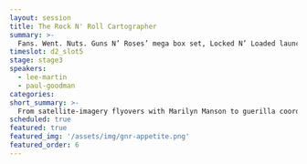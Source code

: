```yaml
---
layout: session
title: The Rock N' Roll Cartographer
summary: >-
  Fans. Went. Nuts. Guns N’ Roses’ mega box set, Locked N’ Loaded launched, and Rock’n Roll Cartographer Lee Martin built it all. Underneath those skulls is a dark map of the user’s current location, designed around people sharing their love of GNR, this love of music, in the moment - in their town. Location has been at the heart of Lee Martin’s work in the music industry. Last year - Marilyn Manson fans woke up to a video of their house, accompanied by the audio of Manson’s single, “We know where you fucking live”, repeating as the satellite imagery spun like a record.
timeslot: d2_slot5
stage: stage3
speakers:
  - lee-martin
  - paul-goodman
categories:
short_summary: >-
  From satellite-imagery flyovers with Marilyn Manson to guerilla coordinate marketing with Guns’N’Roses, location has been at the heart of Lee Martin’s work in the music industry.
scheduled: true
featured: true
featured_img: '/assets/img/gnr-appetite.png'
featured_order: 6
---
```



